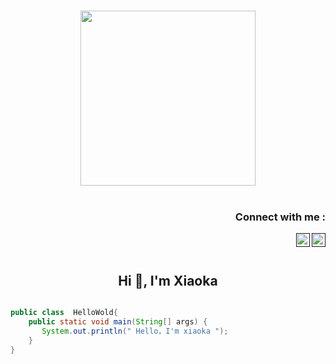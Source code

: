 <p align="center">
<br><img src="https://s1.ax1x.com/2020/10/12/0RhOHK.gif" width="280px"><br><br>
</p>
<h3 align="right">Connect with me :</h3>
<a href="">
  <img align="right" alt="wechat" width="22px" src="https://cdn.jsdelivr.net/npm/simple-icons@v3/icons/wechat.svg"/>
</a>
<a href="">
    <img align="right" alt="github" width="22px" src="https://cdn.jsdelivr.net/npm/simple-icons@v3/icons/github.svg"/>
</a>
<br/>
<br/>
<h2 align="center">Hi 👋, I'm Xiaoka</h1>

```java

public class  HelloWold{
    public static void main(String[] args) {
       System.out.println(" Hello，I'm xiaoka ");
    }
}

```
